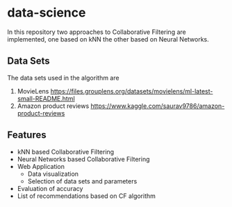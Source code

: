 # data-science
In this repository two approaches to Collaborative Filtering are implemented, one based on kNN the other based on Neural Networks.
## Data Sets
The data sets used in the algorithm are
1. MovieLens
https://files.grouplens.org/datasets/movielens/ml-latest-small-README.html
2. Amazon product reviews
https://www.kaggle.com/saurav9786/amazon-product-reviews
## Features

* kNN based Collaborative Filtering
* Neural Networks based Collaborative Filtering
* Web Application
	* Data visualization
	* Selection of data sets and parameters
* Evaluation of accuracy
* List of recommendations based on CF algorithm 